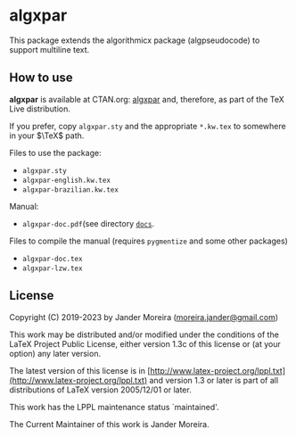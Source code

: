 # algxpar
This package extends the algorithmicx package (algpseudocode) to support multiline text.

## How to use
**algxpar** is available at CTAN.org: [algxpar](https://www.ctan.org/pkg/algxpar) and, therefore, as part of the TeX Live distribution.

If you prefer, copy `algxpar.sty` and the appropriate `*.kw.tex`  to somewhere in your $\TeX$ path.

Files to use the package:  
* `algxpar.sty`
* `algxpar-english.kw.tex`
* `algxpar-brazilian.kw.tex`

Manual:
* `algxpar-doc.pdf`(see directory [`docs`](../docs/).

Files to compile the manual (requires `pygmentize` and some other packages)
* `algxpar-doc.tex`
* `algxpar-lzw.tex`

## License
Copyright (C) 2019-2023 by Jander Moreira (moreira.jander@gmail.com)

This work may be distributed and/or modified under the conditions of the LaTeX Project Public License, either version 1.3c of this license or (at your option) any later version.

The latest version of this license is in [http://www.latex-project.org/lppl.txt](http://www.latex-project.org/lppl.txt) and version 1.3 or later is part of all distributions of LaTeX
version 2005/12/01 or later.

This work has the LPPL maintenance status `maintained'.

The Current Maintainer of this work is Jander Moreira.
